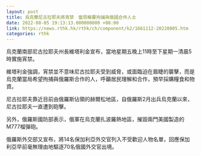 ```yaml
---
layout: post
title: 烏克蘭尼古拉耶夫將宵禁　當局稱要拘捕與俄國合作人士
date: 2022-08-05 19:13:13.000000000 +08:00
link: https://news.rthk.hk/rthk/ch/component/k2/1661112-20220805.htm
categories: rthk
---
```


烏克蘭南部尼古拉耶夫州長維塔利金宣布，當地星期五晚上11時至下星期一清晨5時實施宵禁。

維塔利金強調，宵禁並不意味尼古拉耶夫受到威脅，或面臨迫在眉睫的襲擊，而是烏克蘭當局希望拘捕與俄羅斯合作的人，呼籲居民理解和合作，預早採購糧食和物資。

尼古拉耶夫靠近目前由俄羅斯佔領的赫爾松地區，自俄羅斯2月出兵烏克蘭以來，尼古拉耶夫一直遭到砲擊。

另外，俄羅斯國防部表示，俄軍在烏克蘭扎波羅熱地區，摧毀兩門美國製造的M777榴彈砲。

俄羅斯外交部又宣布，將14名保加利亞外交官列入不受歡迎人物名單，回應保加利亞早前毫無理由地驅逐70名俄國外交官出境。
